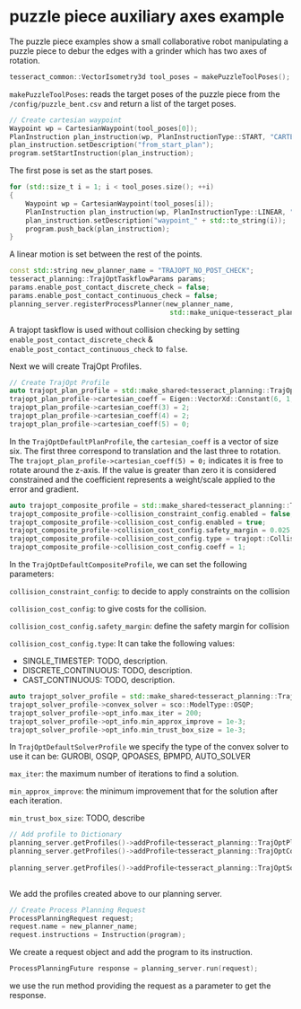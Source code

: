 # puzzle piece auxiliary axes example

The puzzle piece examples show a small collaborative robot manipulating a puzzle piece to debur the edges with a grinder which has two axes of rotation.

```cpp
tesseract_common::VectorIsometry3d tool_poses = makePuzzleToolPoses();
```

`makePuzzleToolPoses`: reads the target poses of the puzzle piece from the
`/config/puzzle_bent.csv` and return a list of the target poses.

```cpp
// Create cartesian waypoint
Waypoint wp = CartesianWaypoint(tool_poses[0]);
PlanInstruction plan_instruction(wp, PlanInstructionType::START, "CARTESIAN");
plan_instruction.setDescription("from_start_plan");
program.setStartInstruction(plan_instruction);
```

The first pose is set as the start poses.

```cpp
for (std::size_t i = 1; i < tool_poses.size(); ++i)
{
    Waypoint wp = CartesianWaypoint(tool_poses[i]);
    PlanInstruction plan_instruction(wp, PlanInstructionType::LINEAR, "CARTESIAN");
    plan_instruction.setDescription("waypoint_" + std::to_string(i));
    program.push_back(plan_instruction);
}
```

A linear motion is set between the rest of the points.

```cpp
const std::string new_planner_name = "TRAJOPT_NO_POST_CHECK";
tesseract_planning::TrajOptTaskflowParams params;
params.enable_post_contact_discrete_check = false;
params.enable_post_contact_continuous_check = false;
planning_server.registerProcessPlanner(new_planner_name,
                                        std::make_unique<tesseract_planning::TrajOptTaskflow>(params));
```

A trajopt taskflow is used without collision checking by setting
`enable_post_contact_discrete_check` & `enable_post_contact_continuous_check` to `false`.

Next we will create TrajOpt Profiles.

```cpp
// Create TrajOpt Profile
auto trajopt_plan_profile = std::make_shared<tesseract_planning::TrajOptDefaultPlanProfile>();
trajopt_plan_profile->cartesian_coeff = Eigen::VectorXd::Constant(6, 1, 5);
trajopt_plan_profile->cartesian_coeff(3) = 2;
trajopt_plan_profile->cartesian_coeff(4) = 2;
trajopt_plan_profile->cartesian_coeff(5) = 0;
```

In the `TrajOptDefaultPlanProfile`, the `cartesian_coeff` is a vector of size six.
The first three correspond to translation and the last three to rotation.
The `trajopt_plan_profile->cartesian_coeff(5) = 0;` indicates it is free to rotate around the z-axis.
If the value is greater than zero it is considered constrained and the coefficient represents a
weight/scale applied to the error and gradient.

```cpp
auto trajopt_composite_profile = std::make_shared<tesseract_planning::TrajOptDefaultCompositeProfile>();
trajopt_composite_profile->collision_constraint_config.enabled = false;
trajopt_composite_profile->collision_cost_config.enabled = true;
trajopt_composite_profile->collision_cost_config.safety_margin = 0.025;
trajopt_composite_profile->collision_cost_config.type = trajopt::CollisionEvaluatorType::SINGLE_TIMESTEP;
trajopt_composite_profile->collision_cost_config.coeff = 1;
```

In the `TrajOptDefaultCompositeProfile`, we can set the following parameters:

`collision_constraint_config`: to decide to apply constraints on the collision

`collision_cost_config`: to give costs for the collision.

`collision_cost_config.safety_margin`: define the safety margin for collision

`collision_cost_config.type`: It can take the following values:

* SINGLE_TIMESTEP: TODO, description.
* DISCRETE_CONTINUOUS: TODO, description.
* CAST_CONTINUOUS: TODO, description.

```cpp
auto trajopt_solver_profile = std::make_shared<tesseract_planning::TrajOptDefaultSolverProfile>();
trajopt_solver_profile->convex_solver = sco::ModelType::OSQP;
trajopt_solver_profile->opt_info.max_iter = 200;
trajopt_solver_profile->opt_info.min_approx_improve = 1e-3;
trajopt_solver_profile->opt_info.min_trust_box_size = 1e-3;
```

In `TrajOptDefaultSolverProfile` we specify the type of the convex solver to use it can be:
GUROBI, OSQP, QPOASES, BPMPD, AUTO_SOLVER

`max_iter`: the maximum number of iterations to find a solution.

`min_approx_improve`: the minimum improvement that for the solution after each iteration.

`min_trust_box_size`: TODO, describe

```cpp
// Add profile to Dictionary
planning_server.getProfiles()->addProfile<tesseract_planning::TrajOptPlanProfile>("CARTESIAN",          trajopt_plan_profile);
planning_server.getProfiles()->addProfile<tesseract_planning::TrajOptCompositeProfile>("DEFAULT",
                                                                                        trajopt_composite_profile);
planning_server.getProfiles()->addProfile<tesseract_planning::TrajOptSolverProfile>("DEFAULT",
                                                                                    trajopt_solver_profile);
```

We add the profiles created above to our planning server.

```cpp
// Create Process Planning Request
ProcessPlanningRequest request;
request.name = new_planner_name;
request.instructions = Instruction(program);
```

We create a request object and add the program to its instruction.

```cpp
ProcessPlanningFuture response = planning_server.run(request);
```

we use the run method providing the request as a parameter to get the response.
